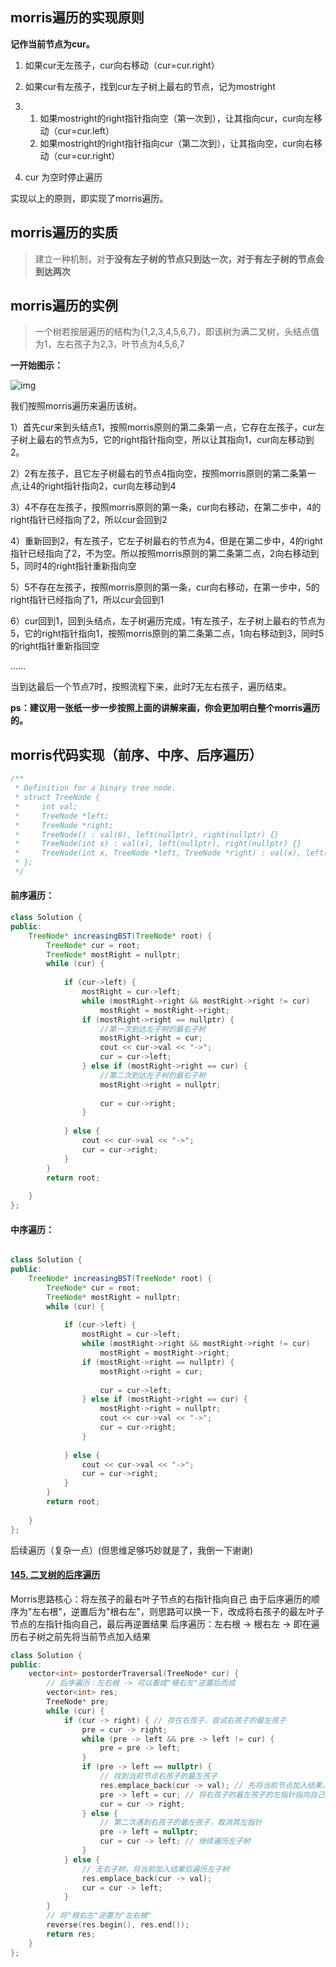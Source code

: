 ## morris遍历的实现原则

**记作当前节点为cur。**

1. 如果cur无左孩子，cur向右移动（cur=cur.right）

2. 如果cur有左孩子，找到cur左子树上最右的节点，记为mostright

3. 1. 如果mostright的right指针指向空（第一次到），让其指向cur，cur向左移动（cur=cur.left）
   2. 如果mostright的right指针指向cur（第二次到），让其指向空，cur向右移动（cur=cur.right）

3. cur 为空时停止遍历



实现以上的原则，即实现了morris遍历。

## morris遍历的实质

> 建立一种机制，对**于没有左子树的节点只到达一次，对于有左子树的节点会到达两次**

## morris遍历的实例

> 一个树若按层遍历的结构为{1,2,3,4,5,6,7}，即该树为满二叉树，头结点值为1，左右孩子为2,3，叶节点为4,5,6,7

**一开始图示：**

![img](https://pic1.zhimg.com/v2-f0dd0d96eb60aaa987122a09129b192c_b.jpg)

我们按照morris遍历来遍历该树。

1）首先cur来到头结点1，按照morris原则的第二条第一点，它存在左孩子，cur左子树上最右的节点为5，它的right指针指向空，所以让其指向1，cur向左移动到2。

2）2有左孩子，且它左子树最右的节点4指向空，按照morris原则的第二条第一点,让4的right指针指向2，cur向左移动到4

3）4不存在左孩子，按照morris原则的第一条，cur向右移动，在第二步中，4的right指针已经指向了2，所以cur会回到2

4）重新回到2，有左孩子，它左子树最右的节点为4，但是在第二步中，4的right指针已经指向了2，不为空。所以按照morris原则的第二条第二点，2向右移动到5，同时4的right指针重新指向空

5）5不存在左孩子，按照morris原则的第一条，cur向右移动，在第一步中，5的right指针已经指向了1，所以cur会回到1

6）cur回到1，回到头结点，左子树遍历完成，1有左孩子，左子树上最右的节点为5，它的right指针指向1，按照morris原则的第二条第二点，1向右移动到3，同时5的right指针重新指回空

……

当到达最后一个节点7时，按照流程下来，此时7无左右孩子，遍历结束。

**ps：建议用一张纸一步一步按照上面的讲解来画，你会更加明白整个morris遍历的。**

## morris代码实现（前序、中序、后序遍历）

```c++
/**
 * Definition for a binary tree node.
 * struct TreeNode {
 *     int val;
 *     TreeNode *left;
 *     TreeNode *right;
 *     TreeNode() : val(0), left(nullptr), right(nullptr) {}
 *     TreeNode(int x) : val(x), left(nullptr), right(nullptr) {}
 *     TreeNode(int x, TreeNode *left, TreeNode *right) : val(x), left(left), right(right) {}
 * };
 */
```

#### 前序遍历：

```java
class Solution {
public:
    TreeNode* increasingBST(TreeNode* root) {
        TreeNode* cur = root;
        TreeNode* mostRight = nullptr;
        while (cur) {
            
            if (cur->left) {
                mostRight = cur->left;
                while (mostRight->right && mostRight->right != cur)
                    mostRight = mostRight->right;
                if (mostRight->right == nullptr) {
                    //第一次到达左子树的最右子树
                    mostRight->right = cur;
                    cout << cur->val << "->";
                    cur = cur->left;
                } else if (mostRight->right == cur) {
                    //第二次到达左子树的最右子树 
                    mostRight->right = nullptr;
                   
                    cur = cur->right;
                }
                
            } else {
                cout << cur->val << "->";
                cur = cur->right;
            }
        }
        return root;
        
    }
};
```

#### 中序遍历：

```java

class Solution {
public:
    TreeNode* increasingBST(TreeNode* root) {
        TreeNode* cur = root;
        TreeNode* mostRight = nullptr;
        while (cur) {
            
            if (cur->left) {
                mostRight = cur->left;
                while (mostRight->right && mostRight->right != cur)
                    mostRight = mostRight->right;
                if (mostRight->right == nullptr) {
                    mostRight->right = cur;
                    
                    cur = cur->left;
                } else if (mostRight->right == cur) {
                    mostRight->right = nullptr;
                    cout << cur->val << "->";
                    cur = cur->right;
                }
                
            } else {
                cout << cur->val << "->";
                cur = cur->right;
            }
        }
        return root;
        
    }
};
```

后续遍历（复杂一点）(但思维足够巧妙就是了，我倒一下谢谢)

#### [145. 二叉树的后序遍历](https://leetcode-cn.com/problems/binary-tree-postorder-traversal/)

Morris思路核心：将左孩子的最右叶子节点的右指针指向自己
由于后序遍历的顺序为"左右根"，逆置后为"根右左"，则思路可以换一下，改成将右孩子的最左叶子节点的左指针指向自己，最后再逆置结果
后序遍历：左右根 -> 根右左 -> 即在遍历右子树之前先将当前节点加入结果



```c++
class Solution {
public:
    vector<int> postorderTraversal(TreeNode* cur) {
        // 后序遍历：左右根 -> 可以看成"根右左"逆置后而成
        vector<int> res;
        TreeNode* pre;
        while (cur) {
            if (cur -> right) { // 存在右孩子，尝试右孩子的最左孩子
                pre = cur -> right;
                while (pre -> left && pre -> left != cur) {
                    pre = pre -> left;
                }
                if (pre -> left == nullptr) {
                    // 找到当前节点右孩子的最左孩子
                    res.emplace_back(cur -> val); // 先将当前节点加入结果，再去看左子树
                    pre -> left = cur; // 将右孩子的最左孩子的左指针指向自己
                    cur = cur -> right;
                } else {
                    // 第二次遇到右孩子的最左孩子，取消其左指针
                    pre -> left = nullptr;
                    cur = cur -> left; // 继续遍历左子树
                }
            } else {
                // 无右子树，将当前加入结果后遍历左子树
                res.emplace_back(cur -> val);
                cur = cur -> left;
            }
        }
        // 将"根右左"逆置为"左右根"
        reverse(res.begin(), res.end());
        return res;
    }
};

```

